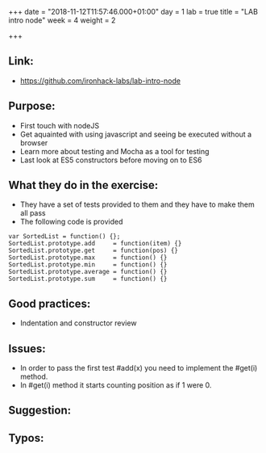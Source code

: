 +++
date = "2018-11-12T11:57:46.000+01:00"
day = 1
lab = true
title = "LAB intro node"
week = 4
weight = 2

+++
## Link:
  - https://github.com/ironhack-labs/lab-intro-node
## Purpose:
  - First touch with nodeJS
  - Get aquainted with using javascript and seeing be executed without a browser
  - Learn more about testing and Mocha as a tool for testing
  - Last look at ES5 constructors before moving on to ES6

## What they do in the exercise:
  - They have a set of tests provided to them and they have to make them all pass
  - The following code is provided
  ```
  var SortedList = function() {};
  SortedList.prototype.add     = function(item) {}
  SortedList.prototype.get     = function(pos) {}
  SortedList.prototype.max     = function() {}
  SortedList.prototype.min     = function() {}
  SortedList.prototype.average = function() {}
  SortedList.prototype.sum     = function() {}
  ```

## Good practices:
  - Indentation and constructor review

## Issues:
  - In order to pass the first test #add(x) you need to implement the #get(i) method.
  - In #get(i) method it starts counting position as if 1 were 0.

## Suggestion:

## Typos: